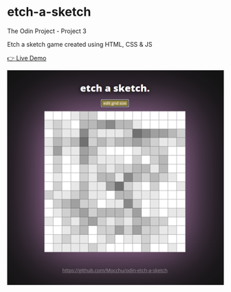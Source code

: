 # etch-a-sketch

The Odin Project - Project 3

Etch a sketch game created using HTML, CSS &amp; JS

[👉 Live Demo](https://mocchu.github.io/etch-a-sketch/)

![Screenshot](screenshot.png)
